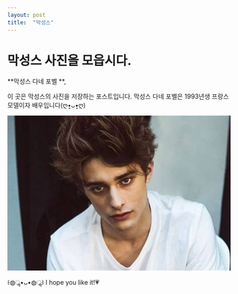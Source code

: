 ```yaml
---
layout: post
title:  "막성스"
---
```


# 막성스 사진을 모읍시다.

**막성스 다네 포벨 **,

이 곳은 막성스의 사진을 저장하는 포스트입니다. 
막성스 다네 포벨은 1993년생 프랑스 모델이자 배우입니다(ღ•͈ᴗ•͈ღ)

![막성스.jpg](/assets/images/막성스.jpg)

꒰◍ॢ•ᴗ•◍ॢ꒱
I hope you like it!💗
